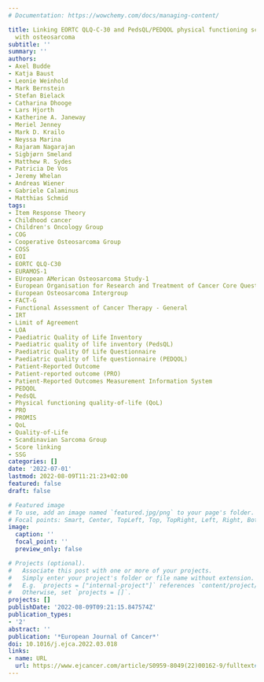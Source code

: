 ```yaml
---
# Documentation: https://wowchemy.com/docs/managing-content/

title: Linking EORTC QLQ-C-30 and PedsQL/PEDQOL physical functioning scores in patients
  with osteosarcoma
subtitle: ''
summary: ''
authors:
- Axel Budde
- Katja Baust
- Leonie Weinhold
- Mark Bernstein
- Stefan Bielack
- Catharina Dhooge
- Lars Hjorth
- Katherine A. Janeway
- Meriel Jenney
- Mark D. Krailo
- Neyssa Marina
- Rajaram Nagarajan
- Sigbjørn Smeland
- Matthew R. Sydes
- Patricia De Vos
- Jeremy Whelan
- Andreas Wiener
- Gabriele Calaminus
- Matthias Schmid
tags:
- Item Response Theory
- Childhood cancer
- Children's Oncology Group
- COG
- Cooperative Osteosarcoma Group
- COSS
- EOI
- EORTC QLQ-C30
- EURAMOS-1
- EUropean AMerican Osteosarcoma Study-1
- European Organisation for Research and Treatment of Cancer Core Questionnaire
- European Osteosarcoma Intergroup
- FACT-G
- Functional Assessment of Cancer Therapy - General
- IRT
- Limit of Agreement
- LOA
- Paediatric Quality of Life Inventory
- Paediatric quality of life inventory (PedsQL)
- Paediatric Quality Of Life Questionnaire
- Paediatric quality of life questionnaire (PEDQOL)
- Patient-Reported Outcome
- Patient-reported outcome (PRO)
- Patient-Reported Outcomes Measurement Information System
- PEDQOL
- PedsQL
- Physical functioning quality-of-life (QoL)
- PRO
- PROMIS
- QoL
- Quality-of-Life
- Scandinavian Sarcoma Group
- Score linking
- SSG
categories: []
date: '2022-07-01'
lastmod: 2022-08-09T11:21:23+02:00
featured: false
draft: false

# Featured image
# To use, add an image named `featured.jpg/png` to your page's folder.
# Focal points: Smart, Center, TopLeft, Top, TopRight, Left, Right, BottomLeft, Bottom, BottomRight.
image:
  caption: ''
  focal_point: ''
  preview_only: false

# Projects (optional).
#   Associate this post with one or more of your projects.
#   Simply enter your project's folder or file name without extension.
#   E.g. `projects = ["internal-project"]` references `content/project/deep-learning/index.md`.
#   Otherwise, set `projects = []`.
projects: []
publishDate: '2022-08-09T09:21:15.847574Z'
publication_types:
- '2'
abstract: ''
publication: '*European Journal of Cancer*'
doi: 10.1016/j.ejca.2022.03.018
links:
- name: URL
  url: https://www.ejcancer.com/article/S0959-8049(22)00162-9/fulltext#%20
---
```

